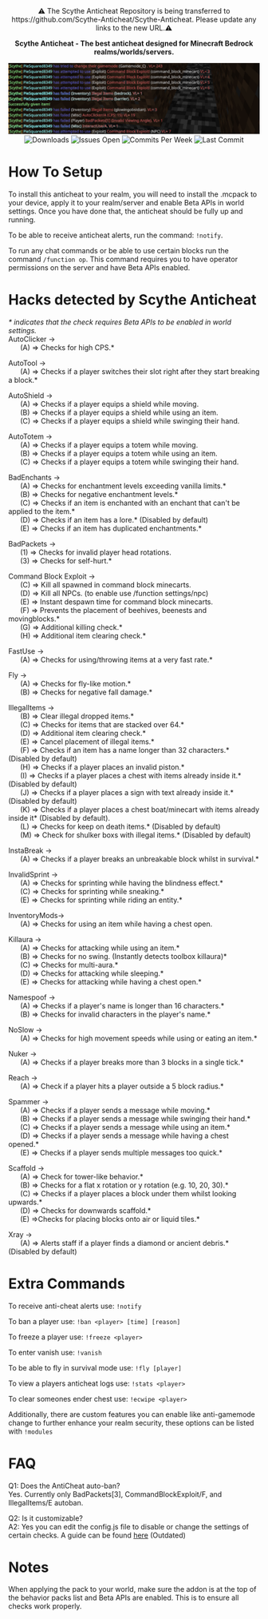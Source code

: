 <div align="center">
  ⚠️ The Scythe Anticheat Repository is being transferred to https://github.com/Scythe-Anticheat/Scythe-Anticheat. Please update any links to the new URL.⚠️


  <b>Scythe Anticheat - The best anticheat designed for Minecraft Bedrock realms/worlds/servers.</b>

  <img src="https://raw.githubusercontent.com/MrDiamond64/image-assets/main/scythe%20pog%20anticheat.png" width="600" alt="Scythe AntiCheat"/>
</div>
<div align="center">
  <img src="https://img.shields.io/github/downloads/Scythe-Anticheat/Scythe-AntiCheat/total?style=for-the-badge" alt="Downloads"/>
  <img src="https://img.shields.io/github/issues/Scythe-Anticheat/Scythe-AntiCheat?label=ISSUES%20OPEN&style=for-the-badge" alt="Issues Open"/>
  <img src="https://img.shields.io/github/commit-activity/m/Scythe-Anticheat/Scythe-AntiCheat?style=for-the-badge" alt="Commits Per Week"/>
  <img src="https://img.shields.io/github/last-commit/Scythe-Anticheat/Scythe-AntiCheat?style=for-the-badge" alt="Last Commit"/>
</div>

# How To Setup
To install this anticheat to your realm, you will need to install the .mcpack to your device, apply it to your realm/server and enable Beta APIs in world settings. Once you have done that, the anticheat should be fully up and running.

To be able to receive anticheat alerts, run the command: ```!notify```.

To run any chat commands or be able to use certain blocks run the command ```/function op```. This command requires you to have operator permissions on the server and have Beta APIs enabled.

# Hacks detected by Scythe Anticheat
*\* indicates that the check requires Beta APIs to be enabled in world settings.*<br/>
  AutoClicker -><br/>
&nbsp;&nbsp;&nbsp;&nbsp;&nbsp;&nbsp;(A) => Checks for high CPS.\*<br/>

  AutoTool -><br/>
&nbsp;&nbsp;&nbsp;&nbsp;&nbsp;&nbsp;(A) => Checks if a player switches their slot right after they start breaking a block.\*<br/>

  AutoShield -><br/>
&nbsp;&nbsp;&nbsp;&nbsp;&nbsp;&nbsp;(A) => Checks if a player equips a shield while moving.<br/>
&nbsp;&nbsp;&nbsp;&nbsp;&nbsp;&nbsp;(B) => Checks if a player equips a shield while using an item.<br/>
&nbsp;&nbsp;&nbsp;&nbsp;&nbsp;&nbsp;(C) => Checks if a player equips a shield while swinging their hand.<br/>

  AutoTotem -><br/>
&nbsp;&nbsp;&nbsp;&nbsp;&nbsp;&nbsp;(A) => Checks if a player equips a totem while moving.<br/>
&nbsp;&nbsp;&nbsp;&nbsp;&nbsp;&nbsp;(B) => Checks if a player equips a totem while using an item.<br/>
&nbsp;&nbsp;&nbsp;&nbsp;&nbsp;&nbsp;(C) => Checks if a player equips a totem while swinging their hand.<br/>

  BadEnchants -><br/>
&nbsp;&nbsp;&nbsp;&nbsp;&nbsp;&nbsp;(A) => Checks for enchantment levels exceeding vanilla limits.\*<br/>
&nbsp;&nbsp;&nbsp;&nbsp;&nbsp;&nbsp;(B) => Checks for negative enchantment levels.\*<br/>
&nbsp;&nbsp;&nbsp;&nbsp;&nbsp;&nbsp;(C) => Checks if an item is enchanted with an enchant that can't be applied to the item.\*<br/>
&nbsp;&nbsp;&nbsp;&nbsp;&nbsp;&nbsp;(D) => Checks if an item has a lore.\* (Disabled by default)<br/>
&nbsp;&nbsp;&nbsp;&nbsp;&nbsp;&nbsp;(E) => Checks if an item has duplicated enchantments.\*<br/>

  BadPackets -><br/>
&nbsp;&nbsp;&nbsp;&nbsp;&nbsp;&nbsp;(1) => Checks for invalid player head rotations.<br/>
&nbsp;&nbsp;&nbsp;&nbsp;&nbsp;&nbsp;(3) => Checks for self-hurt.\*<br/>

  Command Block Exploit -><br/>
&nbsp;&nbsp;&nbsp;&nbsp;&nbsp;&nbsp;(C) => Kill all spawned in command block minecarts.<br/>
&nbsp;&nbsp;&nbsp;&nbsp;&nbsp;&nbsp;(D) => Kill all NPCs. (to enable use /function settings/npc)<br/>
&nbsp;&nbsp;&nbsp;&nbsp;&nbsp;&nbsp;(E) => Instant despawn time for command block minecarts.<br/>
&nbsp;&nbsp;&nbsp;&nbsp;&nbsp;&nbsp;(F) => Prevents the placement of beehives, beenests and movingblocks.\*<br/>
&nbsp;&nbsp;&nbsp;&nbsp;&nbsp;&nbsp;(G) => Additional killing check.\*<br/>
&nbsp;&nbsp;&nbsp;&nbsp;&nbsp;&nbsp;(H) => Additional item clearing check.\*<br/>

  FastUse -><br/>
&nbsp;&nbsp;&nbsp;&nbsp;&nbsp;&nbsp;(A) => Checks for using/throwing items at a very fast rate.\*

  Fly -><br/>
&nbsp;&nbsp;&nbsp;&nbsp;&nbsp;&nbsp;(A) => Checks for fly-like motion.\*<br/>
&nbsp;&nbsp;&nbsp;&nbsp;&nbsp;&nbsp;(B) => Checks for negative fall damage.\*

  IllegalItems -><br/>
&nbsp;&nbsp;&nbsp;&nbsp;&nbsp;&nbsp;(B) => Clear illegal dropped items.\*<br/>
&nbsp;&nbsp;&nbsp;&nbsp;&nbsp;&nbsp;(C) => Checks for items that are stacked over 64.\*<br/>
&nbsp;&nbsp;&nbsp;&nbsp;&nbsp;&nbsp;(D) => Additional item clearing check.\*<br/>
&nbsp;&nbsp;&nbsp;&nbsp;&nbsp;&nbsp;(E) => Cancel placement of illegal items.\*<br/>
&nbsp;&nbsp;&nbsp;&nbsp;&nbsp;&nbsp;(F) => Checks if an item has a name longer than 32 characters.\* (Disabled by default)<br/>
&nbsp;&nbsp;&nbsp;&nbsp;&nbsp;&nbsp;(H) => Checks if a player places an invalid piston.\*<br/>
&nbsp;&nbsp;&nbsp;&nbsp;&nbsp;&nbsp;(I) => Checks if a player places a chest with items already inside it.\* (Disabled by default)<br/>
&nbsp;&nbsp;&nbsp;&nbsp;&nbsp;&nbsp;(J) => Checks if a player places a sign with text already inside it.\* (Disabled by default)<br/>
&nbsp;&nbsp;&nbsp;&nbsp;&nbsp;&nbsp;(K) => Checks if a player places a chest boat/minecart with items already inside it\* (Disabled by default).<br/>
&nbsp;&nbsp;&nbsp;&nbsp;&nbsp;&nbsp;(L) => Checks for keep on death items.\* (Disabled by default)<br/>
&nbsp;&nbsp;&nbsp;&nbsp;&nbsp;&nbsp;(M) => Check for shulker boxs with illegal items.\* (Disabled by default)<br/>

  InstaBreak -><br/>
&nbsp;&nbsp;&nbsp;&nbsp;&nbsp;&nbsp;(A) => Checks if a player breaks an unbreakable block whilst in survival.\*<br/>

  InvalidSprint -><br/>
&nbsp;&nbsp;&nbsp;&nbsp;&nbsp;&nbsp;(A) => Checks for sprinting while having the blindness effect.\*<br/>
&nbsp;&nbsp;&nbsp;&nbsp;&nbsp;&nbsp;(C) => Checks for sprinting while sneaking.\*<br/>
&nbsp;&nbsp;&nbsp;&nbsp;&nbsp;&nbsp;(E) => Checks for sprinting while riding an entity.\*<br/>

  InventoryMods-><br/>
&nbsp;&nbsp;&nbsp;&nbsp;&nbsp;&nbsp;(A) => Checks for using an item while having a chest open.<br/>

  Killaura -><br/>
&nbsp;&nbsp;&nbsp;&nbsp;&nbsp;&nbsp;(A) => Checks for attacking while using an item.\*<br/>
&nbsp;&nbsp;&nbsp;&nbsp;&nbsp;&nbsp;(B) => Checks for no swing. (Instantly detects toolbox killaura)\*<br/>
&nbsp;&nbsp;&nbsp;&nbsp;&nbsp;&nbsp;(C) => Checks for multi-aura.\*<br/>
&nbsp;&nbsp;&nbsp;&nbsp;&nbsp;&nbsp;(D) => Checks for attacking while sleeping.\*<br/>
&nbsp;&nbsp;&nbsp;&nbsp;&nbsp;&nbsp;(E) => Checks for attacking while having a chest open.\*<br/>

  Namespoof -><br/>
&nbsp;&nbsp;&nbsp;&nbsp;&nbsp;&nbsp;(A) => Checks if a player's name is longer than 16 characters.\*<br/>
&nbsp;&nbsp;&nbsp;&nbsp;&nbsp;&nbsp;(B) => Checks for invalid characters in the player's name.\*<br/>

  NoSlow -><br/>
&nbsp;&nbsp;&nbsp;&nbsp;&nbsp;&nbsp;(A) => Checks for high movement speeds while using or eating an item.\*

  Nuker -><br/>
&nbsp;&nbsp;&nbsp;&nbsp;&nbsp;&nbsp;(A) => Checks if a player breaks more than 3 blocks in a single tick.\*

  Reach -><br/>
&nbsp;&nbsp;&nbsp;&nbsp;&nbsp;&nbsp;(A) => Check if a player hits a player outside a 5 block radius.\*<br/>

  Spammer -><br/>
&nbsp;&nbsp;&nbsp;&nbsp;&nbsp;&nbsp;(A) => Checks if a player sends a message while moving.\*<br/>
&nbsp;&nbsp;&nbsp;&nbsp;&nbsp;&nbsp;(B) => Checks if a player sends a message while swinging their hand.\*<br/>
&nbsp;&nbsp;&nbsp;&nbsp;&nbsp;&nbsp;(C) => Checks if a player sends a message while using an item.\*<br/>
&nbsp;&nbsp;&nbsp;&nbsp;&nbsp;&nbsp;(D) => Checks if a player sends a message while having a chest opened.\*<br/>
&nbsp;&nbsp;&nbsp;&nbsp;&nbsp;&nbsp;(E) => Checks if a player sends multiple messages too quick.\*<br/>

  Scaffold -><br/>
&nbsp;&nbsp;&nbsp;&nbsp;&nbsp;&nbsp;(A) => Check for tower-like behavior.\*<br/>
&nbsp;&nbsp;&nbsp;&nbsp;&nbsp;&nbsp;(B) => Checks for a flat x rotation or y rotation (e.g. 10, 20, 30).\*<br/>
&nbsp;&nbsp;&nbsp;&nbsp;&nbsp;&nbsp;(C) => Checks if a player places a block under them whilst looking upwards.\*<br/>
&nbsp;&nbsp;&nbsp;&nbsp;&nbsp;&nbsp;(D) => Checks for downwards scaffold.\*<br/>
&nbsp;&nbsp;&nbsp;&nbsp;&nbsp;&nbsp;(E) =>Checks for placing blocks onto air or liquid tiles.\*<br/>

  Xray -><br/>
&nbsp;&nbsp;&nbsp;&nbsp;&nbsp;&nbsp;(A) => Alerts staff if a player finds a diamond or ancient debris.\* (Disabled by default)

# Extra Commands
To receive anti-cheat alerts use: ```!notify```

To ban a player use: ```!ban <player> [time] [reason]```

To freeze a player use: ```!freeze <player>```

To enter vanish use: ```!vanish```

To be able to fly in survival mode use: ```!fly [player]```

To view a players anticheat logs use: ```!stats <player>```

To clear someones ender chest use: ```!ecwipe <player>```

Additionally, there are custom features you can enable like anti-gamemode change to further enhance your realm security, these options can be listed with ```!modules```

# FAQ

Q1: Does the AntiCheat auto-ban?<br/>
Yes. Currently only BadPackets[3], CommandBlockExploit/F, and IllegalItems/E autoban.

Q2: Is it customizable?<br/>
A2: Yes you can edit the config.js file to disable or change the settings of certain checks. A guide can be found [here](https://github.com/Scythe-Anticheat/Scythe-AntiCheat/wiki/How-to-Setup) (Outdated)

# Notes
When applying the pack to your world, make sure the addon is at the top of the behavior packs list and Beta APIs are enabled. This is to ensure all checks work properly.
